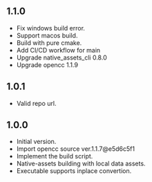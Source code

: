 ## 1.1.0

- Fix windows build error.
- Support macos build.
- Build with pure cmake.
- Add CI/CD workflow for main
- Upgrade native_assets_cli 0.8.0
- Upgrade opencc 1.1.9

## 1.0.1

- Valid repo url.

## 1.0.0

- Initial version.
- Import opencc source ver.1.1.7@e5d6c5f1
- Implement the build script.
- Native-assets building with local data assets.
- Executable supports inplace convertion.
